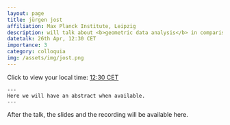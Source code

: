 ```yaml
---
layout: page
title: jürgen jost
affiliation: Max Planck Institute, Leipzig
description: will talk about <b>geometric data analysis</b> in comparison to topological one 
datetalk: 26th Apr, 12:30 CET
importance: 3
category: colloquia
img: /assets/img/jost.png
---
```


Click to view your local time: <a href='https://www.timeanddate.com/worldclock/fixedtime.html?msg=B%3DM2L+-+J%C3%BCrgen+Jost&iso=20230426T1230&p1=31' target='time'>12:30 CET</a> 

    ---
    Here we will have an abstract when available.
    ---
	

After the talk, the slides and the recording will be available here.
